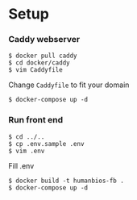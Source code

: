 # Setup

### Caddy webserver
```
$ docker pull caddy
$ cd docker/caddy
$ vim Caddyfile
```
Change `Caddyfile` to fit your domain
```
$ docker-compose up -d
```
### Run front end
```
$ cd ../..
$ cp .env.sample .env
$ vim .env
```
Fill .env
```
$ docker build -t humanbios-fb . 
$ docker-compose up -d
```

